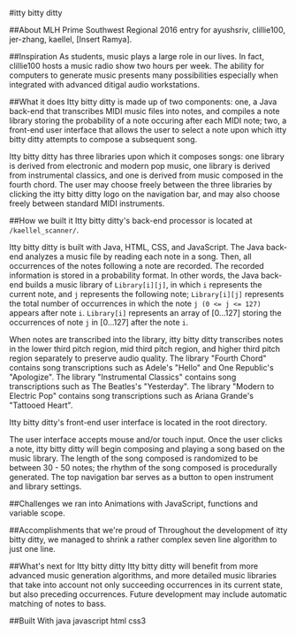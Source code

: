#itty bitty ditty

##About
MLH Prime Southwest Regional 2016 entry for ayushsriv, clillie100, jer-zhang, kaellel, [Insert Ramya]. 

##Inspiration
As students, music plays a large role in our lives. In fact, clillie100 hosts a music radio show two hours per week. 
The ability for computers to generate music presents many possibilities especially when integrated with advanced 
ditigal audio workstations. 

##What it does
Itty bitty ditty is made up of two components: one, a Java back-end that transcribes MIDI music files into notes, 
and compiles a note library storing the probability of a note occuring after each MIDI note; two, a front-end 
user interface that allows the user to select a note upon which itty bitty ditty attempts to compose a subsequent 
song. 

Itty bitty ditty has three libraries upon which it composes songs: one library is derived from electronic and modern 
pop music, one library is derived from instrumental classics, and one is derived from music composed in the fourth 
chord. The user may choose freely between the three libraries by clicking the itty bitty ditty logo on the navigation
bar, and may also choose freely between standard MIDI instruments. 

##How we built it
Itty bitty ditty's back-end processor is located at `/kaellel_scanner/`. 

Itty bitty ditty is built with Java, HTML, CSS, and JavaScript. The Java back-end analyzes a music file by reading each 
note in a song. Then, all occurrences of the notes following a note are recorded. The recorded information is stored in 
a probability format. In other words, the Java back-end builds a music library of `Library[i][j]`, in which `i` represents 
the current note, and `j` represents the following note; `Library[i][j]` represents the total number of occurrences in 
which the note `j (0 <= j <= 127)` appears after note `i`. `Library[i]` represents an array of [0...127] storing the 
occurrences of note `j` in [0...127] after the note `i`. 

When notes are transcribed into the library, itty bitty ditty transcribes notes in the lower third pitch region, mid third 
pitch region, and higher third pitch region separately to preserve audio quality. The library "Fourth Chord" contains song 
transcriptions such as Adele's "Hello" and One Republic's "Apologize". The library "Instrumental Classics" contains song 
transcriptions such as The Beatles's "Yesterday". The library "Modern to Electric Pop" contains song transcriptions such 
as Ariana Grande's "Tattooed Heart". 

Itty bitty ditty's front-end user interface is located in the root directory. 

The user interface accepts mouse and/or touch input. Once the user clicks a note, itty bitty ditty will begin composing and 
playing a song based on the music library. The length of the song composed is randomized to be between 30 - 50 notes; the 
rhythm of the song composed is procedurally generated. The top navigation bar serves as a button to open instrument and 
library settings. 

##Challenges we ran into
Animations with JavaScript, functions and variable scope. 

##Accomplishments that we're proud of
Throughout the development of itty bitty ditty, we managed to shrink a rather complex seven line algorithm to just one 
line. 

##What's next for Itty bitty ditty
Itty bitty ditty will benefit from more advanced music generation algorithms, and more detailed music libraries that 
take into account not only succeeding occurrences in its current state, but also preceding occurrences. Future development 
may include automatic matching of notes to bass. 

##Built With
java
javascript
html
css3